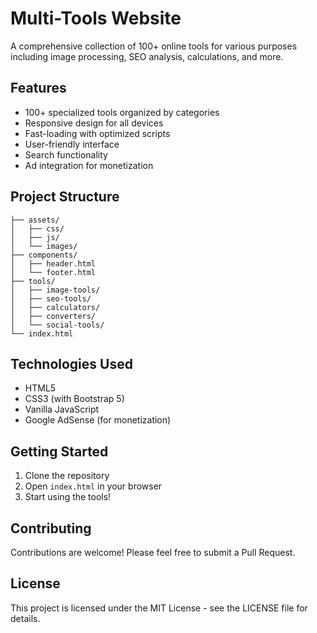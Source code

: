 # Multi-Tools Website

A comprehensive collection of 100+ online tools for various purposes including image processing, SEO analysis, calculations, and more.

## Features

- 100+ specialized tools organized by categories
- Responsive design for all devices
- Fast-loading with optimized scripts
- User-friendly interface
- Search functionality
- Ad integration for monetization

## Project Structure

```
├── assets/
│   ├── css/
│   ├── js/
│   └── images/
├── components/
│   ├── header.html
│   └── footer.html
├── tools/
│   ├── image-tools/
│   ├── seo-tools/
│   ├── calculators/
│   ├── converters/
│   └── social-tools/
└── index.html
```

## Technologies Used

- HTML5
- CSS3 (with Bootstrap 5)
- Vanilla JavaScript
- Google AdSense (for monetization)

## Getting Started

1. Clone the repository
2. Open `index.html` in your browser
3. Start using the tools!

## Contributing

Contributions are welcome! Please feel free to submit a Pull Request.

## License

This project is licensed under the MIT License - see the LICENSE file for details. 